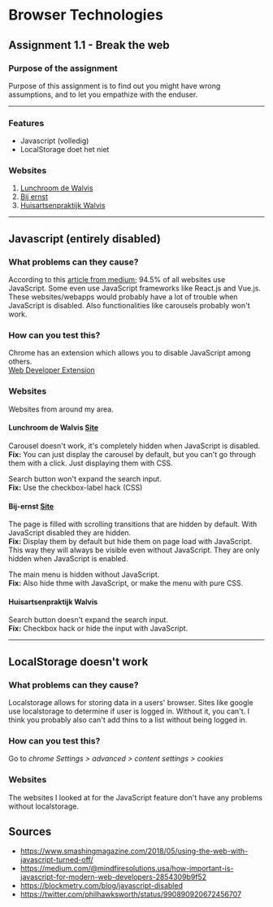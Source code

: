 # Browser Technologies
## Assignment 1.1 - Break the web

### Purpose of the assignment
Purpose of this assignment is to find out you might have wrong assumptions, and to let you empathize with the enduser.

---

### Features
- Javascript (volledig)
- LocalStorage doet het niet

### Websites
1. [Lunchroom de Walvis](http://www.lunchroomdewalvis.nl/)
2. [Bij ernst](http://www.bij-ernst.nl/)
3. [Huisartsenpraktijk Walvis](https://huisartswalvis.praktijkinfo.nl/)

---

## Javascript (entirely disabled)
### What problems can they cause?
According to this [article from medium](https://medium.com/@mindfiresolutions.usa/how-important-is-javascript-for-modern-web-developers-2854309b9f52); 94.5% of all websites use JavaScript. Some even use JavaScript frameworks like React.js and Vue.js. These websites/webapps would probably have a lot of trouble when JavaScript is disabled. Also functionalities like carousels probably won't work.

### How can you test this?
Chrome has an extension which allows you to disable JavaScript among others. <br>
[Web Developer Extension](https://chrome.google.com/webstore/detail/web-developer/bfbameneiokkgbdmiekhjnmfkcnldhhm)

### Websites
Websites from around my area. 

#### Lunchroom de Walvis [Site](http://www.lunchroomdewalvis.nl/)
Carousel doesn't work, it's completely hidden when JavaScript is disabled. <br>
**Fix:** You can just display the carousel by default, but you can't go through them with a click. Just displaying them with CSS.

Search button won't expand the search input. <br>
**Fix:** Use the checkbox-label hack (CSS)

#### Bij-ernst [Site](http://www.bij-ernst.nl/)
The page is filled with scrolling transitions that are hidden by default. With JavaScript disabled they are hidden. <br>
**Fix:** Display them by default but hide them on page load with JavaScript. This way they will always be visible even without JavaScript. They are only hidden when JavaScript is enabled. 

The main menu is hidden without JavaScript. <br>
**Fix:** Also hide thme with JavaScript, or make the menu with pure CSS.

#### Huisartsenpraktijk Walvis
Search button doesn't expand the search input. <br>
**Fix:** Checkbox hack or hide the input with JavaScript.

---

## LocalStorage doesn't work
### What problems can they cause?
Localstorage allows for storing data in a users' browser.
Sites like google use localstorage to determine if user is logged in. Without it, you can't. 
I think you probably also can't add thins to a list without being logged in.

### How can you test this? 
Go to _chrome Settings > advanced > content settings > cookies_

### Websites
The websites I looked at for the JavaScript feature don't have any problems without localstorage. 

## Sources
- https://www.smashingmagazine.com/2018/05/using-the-web-with-javascript-turned-off/
- https://medium.com/@mindfiresolutions.usa/how-important-is-javascript-for-modern-web-developers-2854309b9f52
- https://blockmetry.com/blog/javascript-disabled
- https://twitter.com/philhawksworth/status/990890920672456707
